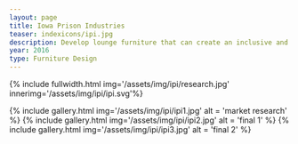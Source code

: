 ```yaml
---
layout: page
title: Iowa Prison Industries
teaser: indexicons/ipi.jpg
description: Develop lounge furniture that can create an inclusive and welcoming environment within municipal settings.
year: 2016
type: Furniture Design
---
```

{% include fullwidth.html img='/assets/img/ipi/research.jpg' innerimg='/assets/img/ipi/ipi.svg'%}

{% include gallery.html img='/assets/img/ipi/ipi1.jpg' alt = 'market research' %}
{% include gallery.html img='/assets/img/ipi/ipi2.jpg' alt = 'final 1' %}
{% include gallery.html img='/assets/img/ipi/ipi3.jpg' alt = 'final 2' %}